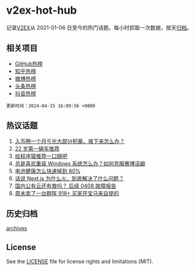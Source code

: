 # v2ex-hot-hub

 记录[V2EX](https://www.v2ex.com/)从 2021-01-06 日至今的热门话题。每小时抓取一次数据，按天[归档](archives)。
 
 ## 相关项目

- [GitHub热榜](https://github.com/lonnyzhang423/github-hot-hub)
- [知乎热榜](https://github.com/lonnyzhang423/zhihu-hot-hub)
- [微博热榜](https://github.com/lonnyzhang423/weibo-hot-hub)
- [头条热榜](https://github.com/lonnyzhang423/toutiao-hot-hub)
- [抖音热榜](https://github.com/lonnyzhang423/douyin-hot-hub)


 `更新时间：2024-04-15 16:09:56 +0800`

## 热议话题

1. [入币圈一个月亏光大部分积蓄，接下来怎么办？](https://www.v2ex.com/t/1032468)
1. [22 岁第一辆车推荐](https://www.v2ex.com/t/1032483)
1. [给程序猿推荐一口锅吧](https://www.v2ex.com/t/1032482)
1. [总是喜欢重装 Windows 系统怎么办？如何克服赛博洁癖](https://www.v2ex.com/t/1032425)
1. [电池健康怎么快速掉到 80%](https://www.v2ex.com/t/1032508)
1. [话说 Next.js 为什么火，到底解决了什么问题？](https://www.v2ex.com/t/1032461)
1. [国内公有云还有救吗？ 后续 0408 故障报告](https://www.v2ex.com/t/1032501)
1. [周末卖了一台群晖 918+ 买家开宝马来自提的](https://www.v2ex.com/t/1032558)

## 历史归档

[archives](archives)

## License

See the [LICENSE](LICENSE) file for license rights and limitations (MIT).
